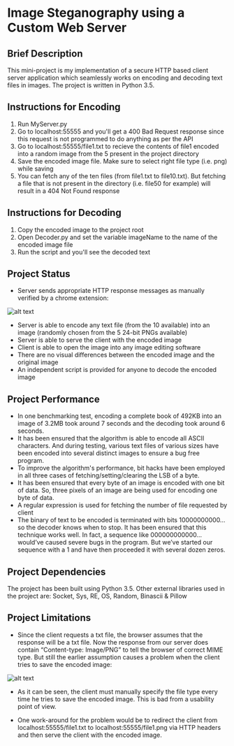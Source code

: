# Image Steganography using a Custom Web Server

## Brief Description

This mini-project is my implementation of a secure HTTP based client server application which seamlessly works on encoding and decoding text files in images. The project is written in Python 3.5.


## Instructions for Encoding

1. Run MyServer.py
2. Go to localhost:55555 and you'll get a 400 Bad Request response since this request is not programmed to do anything as per the API
3. Go to localhost:55555/file1.txt to recieve the contents of file1 encoded into a random image from the 5 present in the project directory
4. Save the encoded image file. Make sure to select right file type (i.e. png) while saving
5. You can fetch any of the ten files (from file1.txt to file10.txt). But fetching a file that is not present in the directory (i.e. file50 for example) will result in a 404 Not Found response


## Instructions for Decoding

1. Copy the encoded image to the project root
2. Open Decoder.py and set the variable imageName to the name of the encoded image file
3. Run the script and you'll see the decoded text

## Project Status

- Server sends appropriate HTTP response messages as manually verified by a chrome extension:

![alt text](https://github.com/faizanzafar40/Mini-Project-Image-Steganography-using-a-Custom-Web-server/blob/master/readme_1.JPG "readme_1")

- Server is able to encode any text file (from the 10 available) into an image (randomly chosen from the 5 24-bit PNGs available)
- Server is able to serve the client with the encoded image
- Client is able to open the image into any image editing software
- There are no visual differences between the encoded image and the original image
- An independent script is provided for anyone to decode the encoded image

## Project Performance

- In one benchmarking test, encoding a complete book of 492KB into an image of 3.2MB took around 7 seconds and the decoding took around 6 seconds.
- It has been ensured that the algorithm is able to encode all ASCII characters. And during testing, various text files of various sizes have been encoded into several distinct images to ensure a bug free program.
- To improve the algorithm's performance, bit hacks have been employed in all three cases of fetching/setting/clearing the LSB of a byte.
- It has been ensured that every byte of an image is encoded with one bit of data. So, three pixels of an image are being used for encoding one byte of data.
- A regular expression is used for fetching the number of file requested by client
- The binary of text to be encoded is terminated with bits 10000000000… so the decoder knows when to stop. It has been ensured that this technique works well. In fact, a sequence like 000000000000… would’ve caused severe bugs in the program. But we’ve started our sequence with a 1 and have then proceeded it with several dozen zeros.

## Project Dependencies

The project has been built using Python 3.5. Other external libraries used in the project
are: Socket, Sys, RE, OS, Random, Binascii & Pillow

## Project Limitations

- Since the client requests a txt file, the browser assumes that the response will be a txt file. Now the response from our server does contain “Content-type: Image/PNG” to tell the browser of correct MIME type. But still the earlier assumption causes a problem when the client tries to save the encoded image:

![alt text](https://github.com/faizanzafar40/Mini-Project-Image-Steganography-using-a-Custom-Web-server/blob/master/readme_2.JPG "readme_2")

- As it can be seen, the client must manually specify the file type every time he tries to save the encoded image. This is bad from a usability point of view.

- One work-around for the problem would be to redirect the client from localhost:55555/file1.txt to localhost:55555/file1.png via HTTP headers and then serve the client with the encoded image.

